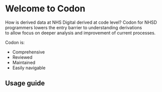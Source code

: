 # Welcome to Codon

How is derived data at NHS Digital derived at code level?
Codon for NHSD programmers lowers the entry barrier to understanding derivations  
to allow focus on deeper analysis and improvement of current processes.

Codon is:

- Comprehensive
- Reviewed  
- Maintained
- Easily navigable

## Usage guide